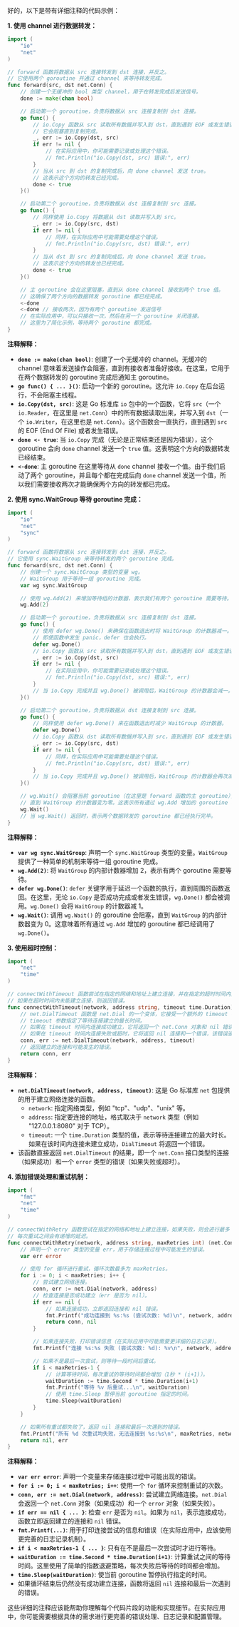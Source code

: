 好的，以下是带有详细注释的代码示例：

**1. 使用 channel 进行数据转发：**

````go
import (
	"io"
	"net"
)

// forward 函数将数据从 src 连接转发到 dst 连接，并反之。
// 它使用两个 goroutine 并通过 channel 来等待转发完成。
func forward(src, dst net.Conn) {
	// 创建一个无缓冲的 bool 类型 channel，用于在转发完成后发送信号。
	done := make(chan bool)

	// 启动第一个 goroutine，负责将数据从 src 连接复制到 dst 连接。
	go func() {
		// io.Copy 函数从 src 读取所有数据并写入到 dst，直到遇到 EOF 或发生错误。
		// 它会阻塞直到复制完成。
		_, err := io.Copy(dst, src)
		if err != nil {
			// 在实际应用中，你可能需要记录或处理这个错误。
			// fmt.Println("io.Copy(dst, src) 错误:", err)
		}
		// 当从 src 到 dst 的复制完成后，向 done channel 发送 true。
		// 这表示这个方向的转发已经完成。
		done <- true
	}()

	// 启动第二个 goroutine，负责将数据从 dst 连接复制到 src 连接。
	go func() {
		// 同样使用 io.Copy 将数据从 dst 读取并写入到 src。
		_, err := io.Copy(src, dst)
		if err != nil {
			// 同样，在实际应用中可能需要处理这个错误。
			// fmt.Println("io.Copy(src, dst) 错误:", err)
		}
		// 当从 dst 到 src 的复制完成后，向 done channel 发送 true。
		// 这表示这个方向的转发也已经完成。
		done <- true
	}()

	// 主 goroutine 会在这里阻塞，直到从 done channel 接收到两个 true 值。
	// 这确保了两个方向的数据转发 goroutine 都已经完成。
	<-done
	<-done // 接收两次，因为有两个 goroutine 发送信号
	// 在实际应用中，可以只接收一次，然后在另一个 goroutine 关闭连接。
	// 这里为了简化示例，等待两个 goroutine 都完成。
}
````

**注释解释：**

*   **`done := make(chan bool)`**: 创建了一个无缓冲的 channel。无缓冲的 channel 意味着发送操作会阻塞，直到有接收者准备好接收。在这里，它用于在两个数据转发的 goroutine 完成后通知主 goroutine。
*   **`go func() { ... }()`**: 启动一个新的 goroutine。这允许 `io.Copy` 在后台运行，不会阻塞主线程。
*   **`io.Copy(dst, src)`**: 这是 Go 标准库 `io` 包中的一个函数，它将 `src`（一个 `io.Reader`，在这里是 `net.Conn`）中的所有数据读取出来，并写入到 `dst`（一个 `io.Writer`，在这里也是 `net.Conn`）。这个函数会一直执行，直到遇到 `src` 的 EOF (End Of File) 或者发生错误。
*   **`done <- true`**: 当 `io.Copy` 完成（无论是正常结束还是因为错误），这个 goroutine 会向 `done` channel 发送一个 `true` 值。这表明这个方向的数据转发已经结束。
*   **`<-done`**: 主 goroutine 在这里等待从 `done` channel 接收一个值。由于我们启动了两个 goroutine，并且每个都在完成后向 `done` channel 发送一个值，所以我们需要接收两次才能确保两个方向的转发都已完成。

**2. 使用 sync.WaitGroup 等待 goroutine 完成：**

````go
import (
	"io"
	"net"
	"sync"
)

// forward 函数将数据从 src 连接转发到 dst 连接，并反之。
// 它使用 sync.WaitGroup 来等待转发的两个 goroutine 完成。
func forward(src, dst net.Conn) {
	// 创建一个 sync.WaitGroup 类型的变量 wg。
	// WaitGroup 用于等待一组 goroutine 完成。
	var wg sync.WaitGroup

	// 使用 wg.Add(2) 来增加等待组的计数器，表示我们有两个 goroutine 需要等待。
	wg.Add(2)

	// 启动第一个 goroutine，负责将数据从 src 连接复制到 dst 连接。
	go func() {
		// 使用 defer wg.Done() 来确保在函数退出时将 WaitGroup 的计数器减一。
		// 即使函数中发生 panic，defer 也会执行。
		defer wg.Done()
		// io.Copy 函数从 src 读取所有数据并写入到 dst，直到遇到 EOF 或发生错误。
		_, err := io.Copy(dst, src)
		if err != nil {
			// 在实际应用中，你可能需要记录或处理这个错误。
			// fmt.Println("io.Copy(dst, src) 错误:", err)
		}
		// 当 io.Copy 完成并且 wg.Done() 被调用后，WaitGroup 的计数器会减一。
	}()

	// 启动第二个 goroutine，负责将数据从 dst 连接复制到 src 连接。
	go func() {
		// 同样使用 defer wg.Done() 来在函数退出时减少 WaitGroup 的计数器。
		defer wg.Done()
		// io.Copy 函数从 dst 读取所有数据并写入到 src，直到遇到 EOF 或发生错误。
		_, err := io.Copy(src, dst)
		if err != nil {
			// 同样，在实际应用中可能需要处理这个错误。
			// fmt.Println("io.Copy(src, dst) 错误:", err)
		}
		// 当 io.Copy 完成并且 wg.Done() 被调用后，WaitGroup 的计数器会再次减一。
	}()

	// wg.Wait() 会阻塞当前 goroutine（在这里是 forward 函数的主 goroutine），
	// 直到 WaitGroup 的计数器变为零。这表示所有通过 wg.Add 增加的 goroutine 都已经调用了 wg.Done()。
	wg.Wait()
	// 当 wg.Wait() 返回时，表示两个数据转发的 goroutine 都已经执行完毕。
}
````

**注释解释：**

*   **`var wg sync.WaitGroup`**: 声明一个 `sync.WaitGroup` 类型的变量。`WaitGroup` 提供了一种简单的机制来等待一组 goroutine 完成。
*   **`wg.Add(2)`**: 将 `WaitGroup` 的内部计数器增加 2，表示有两个 goroutine 需要等待。
*   **`defer wg.Done()`**: `defer` 关键字用于延迟一个函数的执行，直到周围的函数返回。在这里，无论 `io.Copy` 是否成功完成或者发生错误，`wg.Done()` 都会被调用。`wg.Done()` 会将 `WaitGroup` 的计数器减 1。
*   **`wg.Wait()`**: 调用 `wg.Wait()` 的 goroutine 会阻塞，直到 `WaitGroup` 的内部计数器变为 0。这意味着所有通过 `wg.Add` 增加的 goroutine 都已经调用了 `wg.Done()`。

**3. 使用超时控制：**

````go
import (
	"net"
	"time"
)

// connectWithTimeout 函数尝试在指定的网络和地址上建立连接，并在指定的超时时间内完成。
// 如果在超时时间内未能建立连接，则返回错误。
func connectWithTimeout(network, address string, timeout time.Duration) (net.Conn, error) {
	// net.DialTimeout 函数是 net.Dial 的一个变体，它接受一个额外的 timeout 参数。
	// timeout 参数指定了等待连接建立的最长时间。
	// 如果在 timeout 时间内连接成功建立，它将返回一个 net.Conn 对象和 nil 错误。
	// 如果在 timeout 时间内连接失败或超时，它将返回 nil 连接和一个错误，该错误通常包含超时的信息。
	conn, err := net.DialTimeout(network, address, timeout)
	// 返回建立的连接和可能发生的错误。
	return conn, err
}
````

**注释解释：**

*   **`net.DialTimeout(network, address, timeout)`**: 这是 Go 标准库 `net` 包提供的用于建立网络连接的函数。
    *   `network`: 指定网络类型，例如 "tcp"、"udp"、"unix" 等。
    *   `address`: 指定要连接的地址，格式取决于 `network` 类型（例如 "127.0.0.1:8080" 对于 TCP）。
    *   `timeout`: 一个 `time.Duration` 类型的值，表示等待连接建立的最大时长。如果在该时间内连接未建立成功，`DialTimeout` 将返回一个错误。
*   该函数直接返回 `net.DialTimeout` 的结果，即一个 `net.Conn` 接口类型的连接（如果成功）和一个 `error` 类型的错误（如果失败或超时）。

**4. 添加错误处理和重试机制：**

````go
import (
	"fmt"
	"net"
	"time"
)

// connectWithRetry 函数尝试在指定的网络和地址上建立连接，如果失败，则会进行最多 maxRetries 次重试。
// 每次重试之间会有递增的延迟。
func connectWithRetry(network, address string, maxRetries int) (net.Conn, error) {
	// 声明一个 error 类型的变量 err，用于存储连接过程中可能发生的错误。
	var err error

	// 使用 for 循环进行重试，循环次数最多为 maxRetries。
	for i := 0; i < maxRetries; i++ {
		// 尝试建立网络连接。
		conn, err := net.Dial(network, address)
		// 检查连接是否成功建立（err 是否为 nil）。
		if err == nil {
			// 如果连接成功，立即返回连接和 nil 错误。
			fmt.Printf("成功连接到 %s:%s (尝试次数: %d)\n", network, address, i+1)
			return conn, nil
		}

		// 如果连接失败，打印错误信息（在实际应用中可能需要更详细的日志记录）。
		fmt.Printf("连接 %s:%s 失败 (尝试次数: %d): %v\n", network, address, i+1, err)

		// 如果不是最后一次尝试，则等待一段时间后重试。
		if i < maxRetries-1 {
			// 计算等待时间，每次重试的等待时间都会增加（1秒 * (i+1)）。
			waitDuration := time.Second * time.Duration(i+1)
			fmt.Printf("等待 %v 后重试...\n", waitDuration)
			// 使用 time.Sleep 暂停当前 goroutine 指定的时间。
			time.Sleep(waitDuration)
		}
	}

	// 如果所有重试都失败了，返回 nil 连接和最后一次遇到的错误。
	fmt.Printf("所有 %d 次重试均失败，无法连接到 %s:%s\n", maxRetries, network, address)
	return nil, err
}
````

**注释解释：**

*   **`var err error`**: 声明一个变量来存储连接过程中可能出现的错误。
*   **`for i := 0; i < maxRetries; i++`**: 使用一个 `for` 循环来控制重试的次数。
*   **`conn, err := net.Dial(network, address)`**: 尝试建立网络连接。`net.Dial` 会返回一个 `net.Conn` 对象（如果成功）和一个 `error` 对象（如果失败）。
*   **`if err == nil { ... }`**: 检查 `err` 是否为 `nil`。如果为 `nil`，表示连接成功，函数立即返回建立的连接和 `nil` 错误。
*   **`fmt.Printf(...)`**: 用于打印连接尝试的信息和错误（在实际应用中，应该使用更完善的日志记录机制）。
*   **`if i < maxRetries-1 { ... }`**: 只有在不是最后一次尝试时才进行等待。
*   **`waitDuration := time.Second * time.Duration(i+1)`**: 计算重试之间的等待时间。这里使用了简单的指数退避策略，每次失败后等待的时间都会增加。
*   **`time.Sleep(waitDuration)`**: 使当前 goroutine 暂停执行指定的时间。
*   如果循环结束后仍然没有成功建立连接，函数将返回 `nil` 连接和最后一次遇到的错误。

这些详细的注释应该能帮助你理解每个代码片段的功能和实现细节。在实际应用中，你可能需要根据具体的需求进行更完善的错误处理、日志记录和配置管理。
